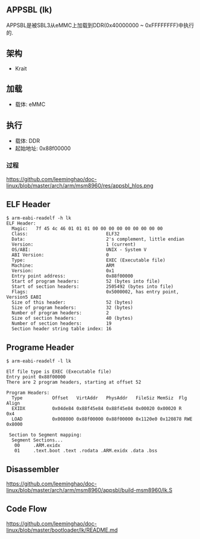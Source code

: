 APPSBL (lk)
----------------------------------------

APPSBL是被SBL3从eMMC上加载到DDR(0x40000000 ~ 0xFFFFFFFF)中执行的.

架构
----------------------------------------

* Krait

加载
----------------------------------------

* 载体: eMMC

执行
----------------------------------------

* 载体: DDR
* 起始地址: 0x88f00000

### 过程

https://github.com/leeminghao/doc-linux/blob/master/arch/arm/msm8960/res/appsbl_hlos.png

ELF Header
----------------------------------------

```
$ arm-eabi-readelf -h lk
ELF Header:
  Magic:   7f 45 4c 46 01 01 01 00 00 00 00 00 00 00 00 00
  Class:                             ELF32
  Data:                              2's complement, little endian
  Version:                           1 (current)
  OS/ABI:                            UNIX - System V
  ABI Version:                       0
  Type:                              EXEC (Executable file)
  Machine:                           ARM
  Version:                           0x1
  Entry point address:               0x88f00000
  Start of program headers:          52 (bytes into file)
  Start of section headers:          2505492 (bytes into file)
  Flags:                             0x5000002, has entry point, Version5 EABI
  Size of this header:               52 (bytes)
  Size of program headers:           32 (bytes)
  Number of program headers:         2
  Size of section headers:           40 (bytes)
  Number of section headers:         19
  Section header string table index: 16
```

Programe Header
----------------------------------------

```
$ arm-eabi-readelf -l lk

Elf file type is EXEC (Executable file)
Entry point 0x88f00000
There are 2 program headers, starting at offset 52

Program Headers:
  Type           Offset   VirtAddr   PhysAddr   FileSiz MemSiz  Flg Align
  EXIDX          0x04de84 0x88f45e84 0x88f45e84 0x00020 0x00020 R   0x4
  LOAD           0x008000 0x88f00000 0x88f00000 0x1120e0 0x120878 RWE 0x8000

 Section to Segment mapping:
  Segment Sections...
   00     .ARM.exidx
   01     .text.boot .text .rodata .ARM.exidx .data .bss
```

Disassembler
----------------------------------------

https://github.com/leeminghao/doc-linux/blob/master/arch/arm/msm8960/appsbl/build-msm8960/lk.S

Code Flow
----------------------------------------

https://github.com/leeminghao/doc-linux/blob/master/bootloader/lk/README.md
